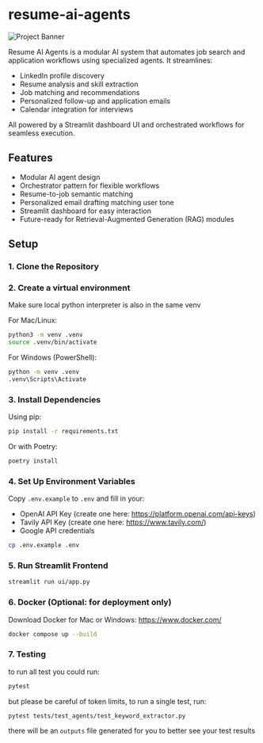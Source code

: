 # resume-ai-agents
![Project Banner](docs/images/banner.png) <!-- temporary -->

Resume AI Agents is a modular AI system that automates job search and application workflows using specialized agents. It streamlines:

- LinkedIn profile discovery
- Resume analysis and skill extraction
- Job matching and recommendations
- Personalized follow-up and application emails
- Calendar integration for interviews

All powered by a Streamlit dashboard UI and orchestrated workflows for seamless execution.

## Features

- <!-- showcase added here --> Modular AI agent design
- <!-- showcase added here --> Orchestrator pattern for flexible workflows
- <!-- showcase added here --> Resume-to-job semantic matching
- <!-- showcase added here --> Personalized email drafting matching user tone
- <!-- showcase added here --> Streamlit dashboard for easy interaction
- <!-- showcase added here --> Future-ready for Retrieval-Augmented Generation (RAG) modules

## Setup

### 1. Clone the Repository

### 2. Create a virtual environment
Make sure local python interpreter is also in the same venv

For Mac/Linux:
```bash
python3 -m venv .venv
source .venv/bin/activate
```

For Windows (PowerShell):
```bash
python -m venv .venv
.venv\Scripts\Activate
```

### 3. Install Dependencies
Using pip:
```bash
pip install -r requirements.txt
```

Or with Poetry:
```bash
poetry install
```

### 4. Set Up Environment Variables
Copy `.env.example` to `.env` and fill in your:
- OpenAI API Key (create one here: https://platform.openai.com/api-keys)
- Tavily API Key (create one here: https://www.tavily.com/)
- Google API credentials

```bash
cp .env.example .env
```

### 5. Run Streamlit Frontend
```bash
streamlit run ui/app.py
```

### 6. Docker (Optional: for deployment only)
Download Docker for Mac or Windows: https://www.docker.com/  
```bash
docker compose up --build 
```
### 7. Testing 
to run all test you could run: 
```bash
pytest
```
but please be careful of token limits, to run a single test, run: 
```bash
pytest tests/test_agents/test_keyword_extractor.py
```
there will be an `outputs` file generated for you to better see your test results 
